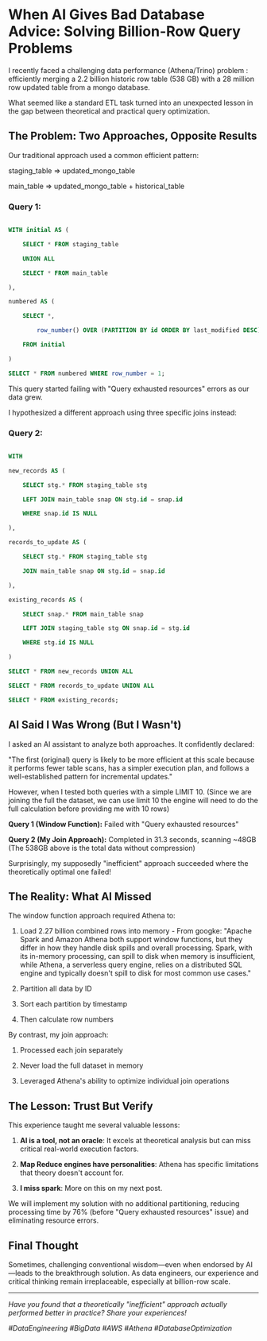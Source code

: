 # When AI Gives Bad Database Advice: Solving Billion-Row Query Problems



I recently faced a challenging data performance (Athena/Trino) problem : efficiently merging a 2.2 billion historic row table (538 GB) with a 28 million row updated table from a mongo database. 

What seemed like a standard ETL task turned into an unexpected lesson in the gap between theoretical and practical query optimization.



## The Problem: Two Approaches, Opposite Results



Our traditional approach used a common efficient pattern:



staging_table =>  updated_mongo_table

main_table => updated_mongo_table + historical_table



### Query 1:



```sql

WITH initial AS (

    SELECT * FROM staging_table

    UNION ALL

    SELECT * FROM main_table

),

numbered AS (

    SELECT *,

        row_number() OVER (PARTITION BY id ORDER BY last_modified DESC) AS row_number

    FROM initial

)

SELECT * FROM numbered WHERE row_number = 1;

```



This query started failing with "Query exhausted resources" errors as our data grew.



I hypothesized a different approach using three specific joins instead:



### Query 2:



```sql

WITH

new_records AS (

    SELECT stg.* FROM staging_table stg

    LEFT JOIN main_table snap ON stg.id = snap.id

    WHERE snap.id IS NULL

),

records_to_update AS (

    SELECT stg.* FROM staging_table stg

    JOIN main_table snap ON stg.id = snap.id

),

existing_records AS (

    SELECT snap.* FROM main_table snap

    LEFT JOIN staging_table stg ON snap.id = stg.id

    WHERE stg.id IS NULL

)

SELECT * FROM new_records UNION ALL

SELECT * FROM records_to_update UNION ALL

SELECT * FROM existing_records;

```



## AI Said I Was Wrong (But I Wasn't)



I asked an AI assistant to analyze both approaches. It confidently declared:



"The first (original) query is likely to be more efficient at this scale because it performs fewer table scans, has a simpler execution plan, and follows a well-established pattern for incremental updates."



However, when I tested both queries with a simple LIMIT 10. (Since we are joining the full the dataset, we can use limit 10 the engine will need to do the full calculation before providing me with 10 rows)



**Query 1 (Window Function):** Failed with "Query exhausted resources"

**Query 2 (My Join Approach):** Completed in 31.3 seconds, scanning ~48GB  (The 538GB above is the total data without compression)



Surprisingly, my supposedly "inefficient" approach succeeded where the theoretically optimal one failed!



## The Reality: What AI Missed



The window function approach required Athena to:

1. Load 2.27 billion combined rows into memory - From googke: "Apache Spark and Amazon Athena both support window functions, but they differ in how they handle disk spills and overall processing. Spark, with its in-memory processing, can spill to disk when memory is insufficient, while Athena, a serverless query engine, relies on a distributed SQL engine and typically doesn't spill to disk for most common use cases."



2. Partition all data by ID

3. Sort each partition by timestamp

4. Then calculate row numbers



By contrast, my join approach:

1. Processed each join separately

2. Never load the full dataset in memory

3. Leveraged Athena's ability to optimize individual join operations



## The Lesson: Trust But Verify



This experience taught me several valuable lessons:



1. **AI is a tool, not an oracle**: It excels at theoretical analysis but can miss critical real-world execution factors.



2. **Map Reduce engines have personalities**: Athena has specific limitations that theory doesn't account for.



3. **I miss spark**: More on this on my next post.



We will implement my solution with no additional partitioning, reducing processing time by 76% (before "Query exhausted resources" issue) and eliminating resource errors.



## Final Thought



Sometimes, challenging conventional wisdom—even when endorsed by AI—leads to the breakthrough solution. As data engineers, our experience and critical thinking remain irreplaceable, especially at billion-row scale.



---



*Have you found that a theoretically "inefficient" approach actually performed better in practice? Share your experiences!*



*#DataEngineering #BigData #AWS #Athena #DatabaseOptimization*


